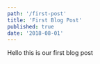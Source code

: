 ```yaml
---
path: '/first-post'
title: 'First Blog Post'
published: true
date: '2018-08-01'
---
```


Hello this is our first blog post
